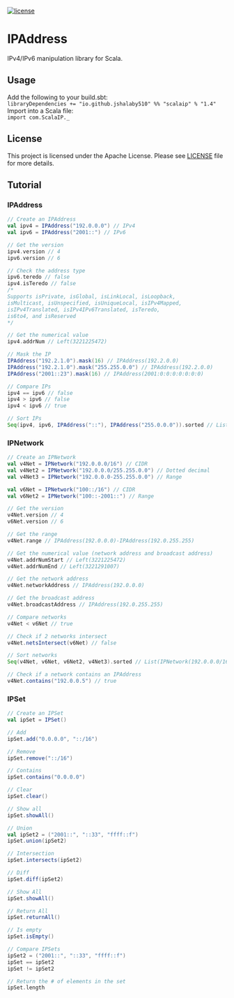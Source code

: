 [![license](https://img.shields.io/badge/license-Apache_2.0-blue.svg)](https://github.com/jshalaby510/SparkIP/blob/main/LICENSE)

# IPAddress
IPv4/IPv6 manipulation library for Scala.

## Usage
Add the following to your build.sbt:<br/>
```libraryDependencies += "io.github.jshalaby510" %% "scalaip" % "1.4"```
<br/>
Import into a Scala file:<br/>
```import com.ScalaIP._```

## License
This project is licensed under the Apache License. Please see [LICENSE](LICENSE) file for more details.

## Tutorial
### IPAddress
```scala
// Create an IPAddress
val ipv4 = IPAddress("192.0.0.0") // IPv4
val ipv6 = IPAddress("2001::") // IPv6

// Get the version
ipv4.version // 4
ipv6.version // 6

// Check the address type
ipv6.teredo // false
ipv4.isTeredo // false
/*
Supports isPrivate, isGlobal, isLinkLocal, isLoopback, 
isMulticast, isUnspecified, isUniqueLocal, isIPv4Mapped, 
isIPv4Translated, isIPv4IPv6Translated, isTeredo,
is6to4, and isReserved
*/

// Get the numerical value
ipv4.addrNum // Left(3221225472)

// Mask the IP
IPAddress("192.2.1.0").mask(16) // IPAddress(192.2.0.0)
IPAddress("192.2.1.0").mask("255.255.0.0") // IPAddress(192.2.0.0)
IPAddress("2001::23").mask(16) // IPAddress(2001:0:0:0:0:0:0:0)

// Compare IPs
ipv4 == ipv6 // false
ipv4 > ipv6 // false
ipv4 < ipv6 // true

// Sort IPs
Seq(ipv4, ipv6, IPAddress("::"), IPAddress("255.0.0.0")).sorted // List(IPAddress(192.0.0.0), IPAddress(255.0.0.0), IPAddress(::), IPAddress(2001::))
```
### IPNetwork
```scala
// Create an IPNetwork
val v4Net = IPNetwork("192.0.0.0/16") // CIDR
val v4Net2 = IPNetwork("192.0.0.0/255.255.0.0") // Dotted decimal
val v4Net3 = IPNetwork("192.0.0.0-255.255.0.0") // Range

val v6Net = IPNetwork("100::/16") // CIDR
val v6Net2 = IPNetwork("100::-2001::") // Range

// Get the version
v4Net.version // 4
v6Net.version // 6

// Get the range
v4Net.range // IPAddress(192.0.0.0)-IPAddress(192.0.255.255)

// Get the numerical value (network address and broadcast address)
v4Net.addrNumStart // Left(3221225472)
v4Net.addrNumEnd // Left(3221291007)

// Get the network address
v4Net.networkAddress // IPAddress(192.0.0.0)

// Get the broadcast address
v4Net.broadcastAddress // IPAddress(192.0.255.255)

// Compare networks
v4Net < v6Net // true

// Check if 2 networks intersect
v4Net.netsIntersect(v6Net) // false

// Sort networks
Seq(v4Net, v6Net, v6Net2, v4Net3).sorted // List(IPNetwork(192.0.0.0/16), IPNetwork(192.0.0.0-255.255.0.0), IPNetwork(100::/16), IPNetwork(100::-2001::))

// Check if a network contains an IPAddress
v4Net.contains("192.0.0.5") // true
```
### IPSet
```scala
// Create an IPSet
val ipSet = IPSet()

// Add
ipSet.add("0.0.0.0", "::/16")

// Remove
ipSet.remove("::/16")

// Contains
ipSet.contains("0.0.0.0")

// Clear
ipSet.clear()

// Show all
ipSet.showAll()

// Union
val ipSet2 = ("2001::", "::33", "ffff::f")
ipSet.union(ipSet2)

// Intersection
ipSet.intersects(ipSet2)

// Diff
ipSet.diff(ipSet2)

// Show All
ipSet.showAll()

// Return All
ipSet.returnAll()

// Is empty
ipSet.isEmpty()

// Compare IPSets
ipSet2 = ("2001::", "::33", "ffff::f")
ipSet == ipSet2
ipSet != ipSet2

// Return the # of elements in the set
ipSet.length
```
